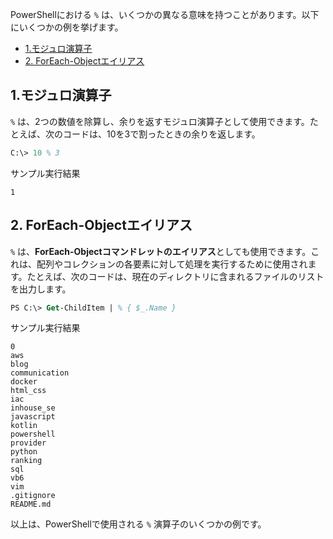 
PowerShellにおける `%` は、いくつかの異なる意味を持つことがあります。以下にいくつかの例を挙げます。

- [1.モジュロ演算子](#1モジュロ演算子)
- [2.  ForEach-Objectエイリアス](#2--foreach-objectエイリアス)


## 1.モジュロ演算子

`%` は、2つの数値を除算し、余りを返すモジュロ演算子として使用できます。たとえば、次のコードは、10を3で割ったときの余りを返します。

```ps
C:\> 10 % 3
```

サンプル実行結果

```
1
```



## 2.  ForEach-Objectエイリアス

`%` は、**ForEach-Objectコマンドレットのエイリアス**としても使用できます。これは、配列やコレクションの各要素に対して処理を実行するために使用されます。たとえば、次のコードは、現在のディレクトリに含まれるファイルのリストを出力します。

```ps
PS C:\> Get-ChildItem | % { $_.Name }
```

サンプル実行結果

```
0
aws
blog
communication
docker
html_css
iac
inhouse_se
javascript
kotlin
powershell
provider
python
ranking
sql
vb6
vim
.gitignore
README.md
```


以上は、PowerShellで使用される `%` 演算子のいくつかの例です。


